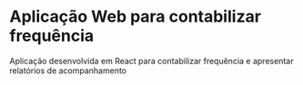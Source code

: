 # Aplicação Web para contabilizar frequência

Aplicação desenvolvida em React para contabilizar frequência e apresentar relatórios de acompanhamento
